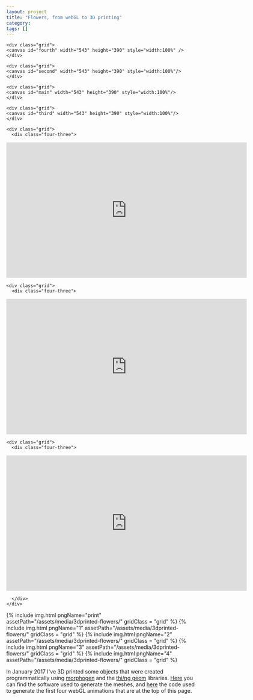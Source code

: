 ```yaml
---
layout: project
title: "Flowers, from webGL to 3D printing"
category: 
tags: []
---
```

<div class="content-container">
<div class="index-content">
<div class="grid-gutter"></div><div class="grid-sizer"></div>

    <div class="grid">
    <canvas id="fourth" width="543" height="390" style="width:100%" />
    </div>

    <div class="grid">
    <canvas id="second" width="543" height="390" style="width:100%"/>
    </div>

    <div class="grid">
    <canvas id="main" width="543" height="390" style="width:100%"/>
    </div>

    <div class="grid">
    <canvas id="third" width="543" height="390" style="width:100%"/>
    </div>

    <div class="grid">
      <div class="four-three">
<iframe width="640" height="360" src="https://www.youtube.com/embed/O86vjf7FDpA?rel=0&autoplay=1&loop=1;showinfo=0" frameborder="0" allowfullscreen></iframe>
      </div>
    </div>

    <div class="grid">
      <div class="four-three">
<iframe width="640" height="360" src="https://www.youtube.com/embed/1B9BDeb0X30?rel=0&autoplay=1&loop=1;showinfo=0" frameborder="0" allowfullscreen></iframe>
      </div>
    </div>

    <div class="grid">
      <div class="four-three">

<iframe width="640" height="360" src="https://www.youtube.com/embed/QoIx8TX2LGA?rel=0&autoplay=1&loop=1;showinfo=0" frameborder="0" allowfullscreen></iframe>

      </div>
    </div>








  {% include img.html pngName="print" assetPath="/assets/media/3dprinted-flowers/" gridClass = "grid" %}
  {% include img.html pngName="1" assetPath="/assets/media/3dprinted-flowers/" gridClass = "grid" %}
  {% include img.html pngName="2" assetPath="/assets/media/3dprinted-flowers/" gridClass = "grid" %}
  {% include img.html pngName="3" assetPath="/assets/media/3dprinted-flowers/" gridClass = "grid" %}
  {% include img.html pngName="4" assetPath="/assets/media/3dprinted-flowers/" gridClass = "grid" %}

  <div class = "grid l3">
  In January 2017 I've 3D printed some objects that were created programmatically using <a href="https://github.com/thi-ng/morphogen">morphogen</a> and the <a href="https://github.com/thi-ng/geom">thi/ng geom</a> libraries. <a href ="https://github.com/edap/flowers">Here</a> you can find the software used to generate the meshes, and <a href="https://github.com/edap/edap.github.com/blob/master/demo/3dprinteflowers-webgl/src/webgl_test/core.cljs">here</a> the code used to generate the first four webGL animations that are at the top of this page.
  </div>

</div>
</div>
<script src="/assets/media/3dprinted-flowers/core.js" type="text/javascript"></script>


